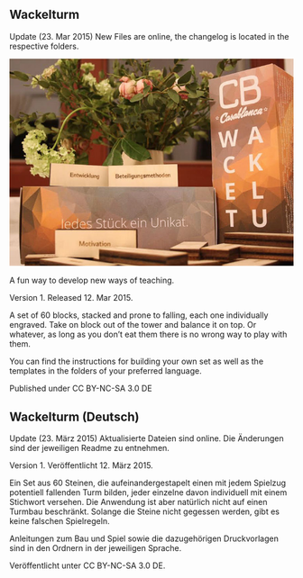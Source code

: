 Wackelturm
----------

Update (23. Mar 2015)
New Files are online, the changelog is located in the respective folders.

![Wackelturm](https://raw.githubusercontent.com/edgar-b/Wackelturm/master/img/header.jpg)

A fun way to develop new ways of teaching.

Version 1. Released 12. Mar 2015.

A set of 60 blocks, stacked and prone to falling, each one individually engraved. Take on block out of the tower and balance it on top. Or whatever, as long as you don’t eat them there is no wrong way to play with them.

You can find the instructions for building your own set as well as the templates in the folders of your preferred language.

Published under CC BY-NC-SA 3.0 DE

Wackelturm (Deutsch)
--------------------

Update (23. März 2015)
Aktualisierte Dateien sind online. Die Änderungen sind der jeweiligen Readme zu entnehmen.

Version 1. Veröffentlicht 12. März 2015.

Ein Set aus 60 Steinen, die aufeinandergestapelt einen mit jedem Spielzug potentiell fallenden Turm bilden, jeder einzelne davon individuell mit einem Stichwort versehen. Die Anwendung ist aber natürlich nicht auf einen Turmbau beschränkt. Solange die Steine nicht gegessen werden, gibt es keine falschen Spielregeln.

Anleitungen zum Bau und Spiel sowie die dazugehörigen Druckvorlagen sind in den Ordnern in der jeweiligen Sprache.

Veröffentlicht unter CC BY-NC-SA 3.0 DE.